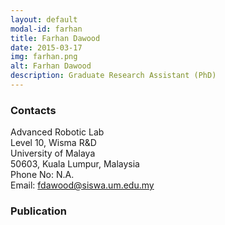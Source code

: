 ```yaml
---
layout: default
modal-id: farhan
title: Farhan Dawood
date: 2015-03-17
img: farhan.png
alt: Farhan Dawood
description: Graduate Research Assistant (PhD)
---
```


### Contacts

Advanced Robotic Lab  
Level 10, Wisma R&D  
University of Malaya  
50603, Kuala Lumpur, Malaysia  
Phone No: N.A.  
Email: fdawood@siswa.um.edu.my

### Publication